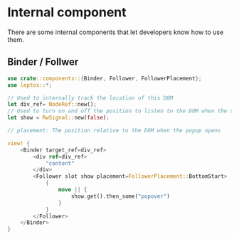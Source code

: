 # Internal component

There are some internal components that let developers know how to use them.

## Binder / Follwer

```rust
use crate::components::{Binder, Follower, FollowerPlacement};
use leptos::*;

// Used to internally track the location of this DOM
let div_ref= NodeRef::new();
// Used to turn on and off the position to listen to the DOM when the show changes
let show = RwSignal::new(false);

// placement: The position relative to the DOM when the popup opens

view! {
    <Binder target_ref=div_ref>
        <div ref=div_ref>
            "content"
        </div>
        <Follower slot show placement=FollowerPlacement::BottomStart>
            {
                move || {
                    show.get().then_some("popover")
                }
            }
        </Follower>
    </Binder>
}
```
